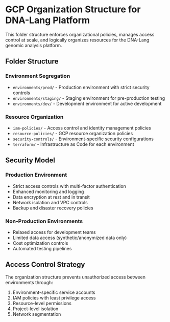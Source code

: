 # GCP Organization Structure for DNA-Lang Platform

This folder structure enforces organizational policies, manages access control at scale, and logically organizes resources for the DNA-Lang genomic analysis platform.

## Folder Structure

### Environment Segregation
- `environments/prod/` - Production environment with strict security controls
- `environments/staging/` - Staging environment for pre-production testing
- `environments/dev/` - Development environment for active development

### Resource Organization
- `iam-policies/` - Access control and identity management policies
- `resource-policies/` - GCP resource organization policies
- `security-controls/` - Environment-specific security configurations
- `terraform/` - Infrastructure as Code for each environment

## Security Model

### Production Environment
- Strict access controls with multi-factor authentication
- Enhanced monitoring and logging
- Data encryption at rest and in transit
- Network isolation and VPC controls
- Backup and disaster recovery policies

### Non-Production Environments
- Relaxed access for development teams
- Limited data access (synthetic/anonymized data only)
- Cost optimization controls
- Automated testing pipelines

## Access Control Strategy

The organization structure prevents unauthorized access between environments through:
1. Environment-specific service accounts
2. IAM policies with least privilege access
3. Resource-level permissions
4. Project-level isolation
5. Network segmentation